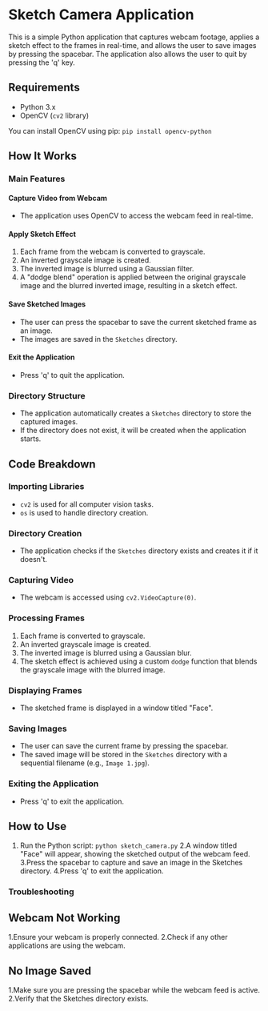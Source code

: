 # Sketch Camera Application

This is a simple Python application that captures webcam footage, applies a sketch effect to the frames in real-time, and allows the user to save images by pressing the spacebar. The application also allows the user to quit by pressing the 'q' key.

## Requirements

- Python 3.x
- OpenCV (`cv2` library)

You can install OpenCV using pip:
`pip install opencv-python `

## How It Works

### Main Features

#### Capture Video from Webcam

- The application uses OpenCV to access the webcam feed in real-time.

#### Apply Sketch Effect

1. Each frame from the webcam is converted to grayscale.
2. An inverted grayscale image is created.
3. The inverted image is blurred using a Gaussian filter.
4. A "dodge blend" operation is applied between the original grayscale image and the blurred inverted image, resulting in a sketch effect.

#### Save Sketched Images

- The user can press the spacebar to save the current sketched frame as an image.
- The images are saved in the `Sketches` directory.

#### Exit the Application

- Press 'q' to quit the application.

### Directory Structure

- The application automatically creates a `Sketches` directory to store the captured images.
- If the directory does not exist, it will be created when the application starts.

## Code Breakdown

### Importing Libraries

- `cv2` is used for all computer vision tasks.
- `os` is used to handle directory creation.

### Directory Creation

- The application checks if the `Sketches` directory exists and creates it if it doesn't.

### Capturing Video

- The webcam is accessed using `cv2.VideoCapture(0)`.

### Processing Frames

1. Each frame is converted to grayscale.
2. An inverted grayscale image is created.
3. The inverted image is blurred using a Gaussian blur.
4. The sketch effect is achieved using a custom `dodge` function that blends the grayscale image with the blurred image.

### Displaying Frames

- The sketched frame is displayed in a window titled "Face".

### Saving Images

- The user can save the current frame by pressing the spacebar. 
- The saved image will be stored in the `Sketches` directory with a sequential filename (e.g., `Image 1.jpg`).

### Exiting the Application

- Press 'q' to exit the application.

## How to Use

1. Run the Python script:
   `python sketch_camera.py`
2.A window titled "Face" will appear, showing the sketched output of the webcam feed.
3.Press the spacebar to capture and save an image in the Sketches directory.
4.Press 'q' to exit the application.

### Troubleshooting

## Webcam Not Working

1.Ensure your webcam is properly connected.
2.Check if any other applications are using the webcam.

## No Image Saved

1.Make sure you are pressing the spacebar while the webcam feed is active.
2.Verify that the Sketches directory exists.

